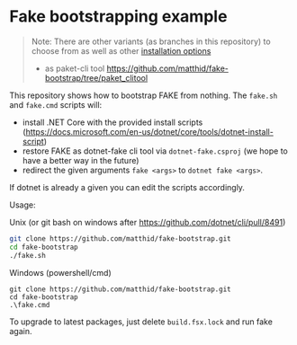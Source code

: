 # Fake bootstrapping example

> Note: There are other variants (as branches in this repository) to choose from as well as other [installation options](https://fake.build/fake-gettingstarted.html#Install-FAKE)
> - as paket-cli tool https://github.com/matthid/fake-bootstrap/tree/paket_clitool

This repository shows how to bootstrap FAKE from nothing.
The `fake.sh` and `fake.cmd` scripts will:
 - install .NET Core with the provided install scripts (https://docs.microsoft.com/en-us/dotnet/core/tools/dotnet-install-script)
 - restore FAKE as dotnet-fake cli tool via `dotnet-fake.csproj` (we hope to have a better way in the future)
 - redirect the given arguments `fake <args>` to `dotnet fake <args>`.

If dotnet is already a given you can edit the scripts accordingly.

Usage:

Unix (or git bash on windows after https://github.com/dotnet/cli/pull/8491)

```bash
git clone https://github.com/matthid/fake-bootstrap.git
cd fake-bootstrap
./fake.sh
```

Windows (powershell/cmd)

```batch
git clone https://github.com/matthid/fake-bootstrap.git
cd fake-bootstrap
.\fake.cmd
```

To upgrade to latest packages, just delete `build.fsx.lock` and run fake again.
